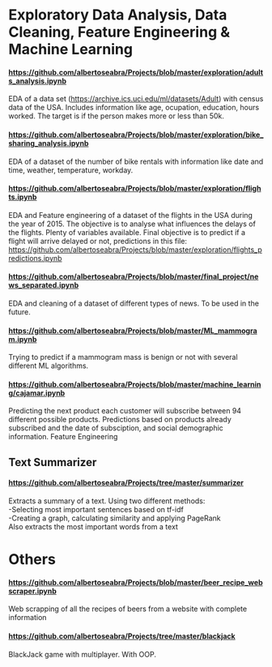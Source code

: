 # Exploratory Data Analysis, Data Cleaning, Feature Engineering & Machine Learning
#### https://github.com/albertoseabra/Projects/blob/master/exploration/adults_analysis.ipynb
EDA of a data set (https://archive.ics.uci.edu/ml/datasets/Adult) with census data of the USA. Includes information like age, 
ocupation, education, hours worked. The target is if the person makes more or less than 50k. 

#### https://github.com/albertoseabra/Projects/blob/master/exploration/bike_sharing_analysis.ipynb
EDA of a dataset of the number of bike rentals with information like date and time, weather, temperature, workday.

#### https://github.com/albertoseabra/Projects/blob/master/exploration/flights.ipynb
EDA and Feature engineering of a dataset of the flights in the USA during the year of 2015. The objective is to analyse what influences
the delays of the flights. Plenty of variables available.
Final objective is to predict if a flight will arrive delayed or not, predictions in this file:
https://github.com/albertoseabra/Projects/blob/master/exploration/flights_predictions.ipynb

#### https://github.com/albertoseabra/Projects/blob/master/final_project/news_separated.ipynb
EDA and cleaning of a dataset of different types of news. To be used in the future.

#### https://github.com/albertoseabra/Projects/blob/master/ML_mammogram.ipynb
Trying to predict if a mammogram mass is benign or not with several different ML algorithms.

#### https://github.com/albertoseabra/Projects/blob/master/machine_learning/cajamar.ipynb
Predicting the next product each customer will subscribe between 94 different possible products.
Predictions based on products already subscribed and the date of subsciption, and social demographic information.
Feature Engineering

## Text Summarizer
#### https://github.com/albertoseabra/Projects/tree/master/summarizer
Extracts a summary of a text. Using two different methods:  
  -Selecting most important sentences based on tf-idf    
  -Creating a graph, calculating similarity and applying PageRank    
Also extracts the most important words from a text


# Others
#### https://github.com/albertoseabra/Projects/blob/master/beer_recipe_webscraper.ipynb
Web scrapping of all the recipes of beers from a website with complete information


#### https://github.com/albertoseabra/Projects/tree/master/blackjack
BlackJack game with multiplayer. With OOP.
